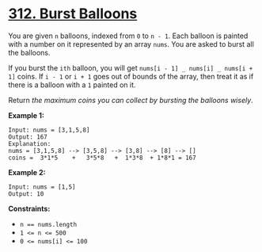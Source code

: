 # [312. Burst Balloons](https://leetcode.com/problems/burst-balloons/)

You are given `n` balloons, indexed from `0` to `n - 1`. Each balloon is painted with a number on it represented by an array `nums`. You are asked to burst all the balloons.

If you burst the `ith` balloon, you will get `nums[i - 1] _ nums[i] _ nums[i + 1]` coins. If `i - 1` or `i + 1` goes out of bounds of the array, then treat it as if there is a balloon with a `1` painted on it.

Return _the maximum coins you can collect by bursting the balloons wisely_.

**Example 1:**

    Input: nums = [3,1,5,8]
    Output: 167
    Explanation:
    nums = [3,1,5,8] --> [3,5,8] --> [3,8] --> [8] --> []
    coins =  3*1*5    +   3*5*8   +  1*3*8  + 1*8*1 = 167

**Example 2:**

    Input: nums = [1,5]
    Output: 10

**Constraints:**

-   `n == nums.length`
-   `1 <= n <= 500`
-   `0 <= nums[i] <= 100`
